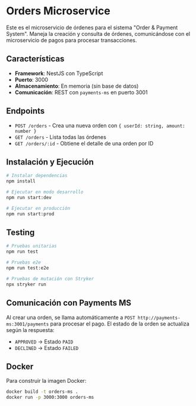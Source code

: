 # Orders Microservice

Este es el microservicio de órdenes para el sistema "Order & Payment System". Maneja la creación y consulta de órdenes, comunicándose con el microservicio de pagos para procesar transacciones.

## Características

- **Framework**: NestJS con TypeScript
- **Puerto**: 3000
- **Almacenamiento**: En memoria (sin base de datos)
- **Comunicación**: REST con `payments-ms` en puerto 3001

## Endpoints

- `POST /orders` - Crea una nueva orden con `{ userId: string, amount: number }`
- `GET /orders` - Lista todas las órdenes
- `GET /orders/:id` - Obtiene el detalle de una orden por ID

## Instalación y Ejecución

```bash
# Instalar dependencias
npm install

# Ejecutar en modo desarrollo
npm run start:dev

# Ejecutar en producción
npm run start:prod
```

## Testing

```bash
# Pruebas unitarias
npm run test

# Pruebas e2e
npm run test:e2e

# Pruebas de mutación con Stryker
npx stryker run
```

## Comunicación con Payments MS

Al crear una orden, se llama automáticamente a `POST http://payments-ms:3001/payments` para procesar el pago. El estado de la orden se actualiza según la respuesta:
- `APPROVED` → Estado `PAID`
- `DECLINED` → Estado `FAILED`

## Docker

Para construir la imagen Docker:

```bash
docker build -t orders-ms .
docker run -p 3000:3000 orders-ms
```
